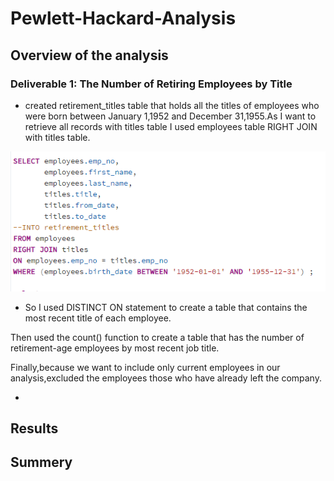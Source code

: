 # Pewlett-Hackard-Analysis
## Overview of the analysis

### Deliverable 1: The Number of Retiring Employees by Title
- created retirement_titles table that holds all the titles of employees who were born between January 1,1952 and December 31,1955.As I want to retrieve all records with titles table I used employees table RIGHT JOIN with titles table.

 ![](images/retiremeny_titlesQ.PNG)
 
- So I used DISTINCT ON statement to create a table that contains the most recent title of each employee.

Then used the count() function to create a table that has the number of retirement-age employees by most recent job title.

Finally,because we want to include only current employees in our analysis,excluded the employees those who have already left the company.

- 
## Results
## Summery
